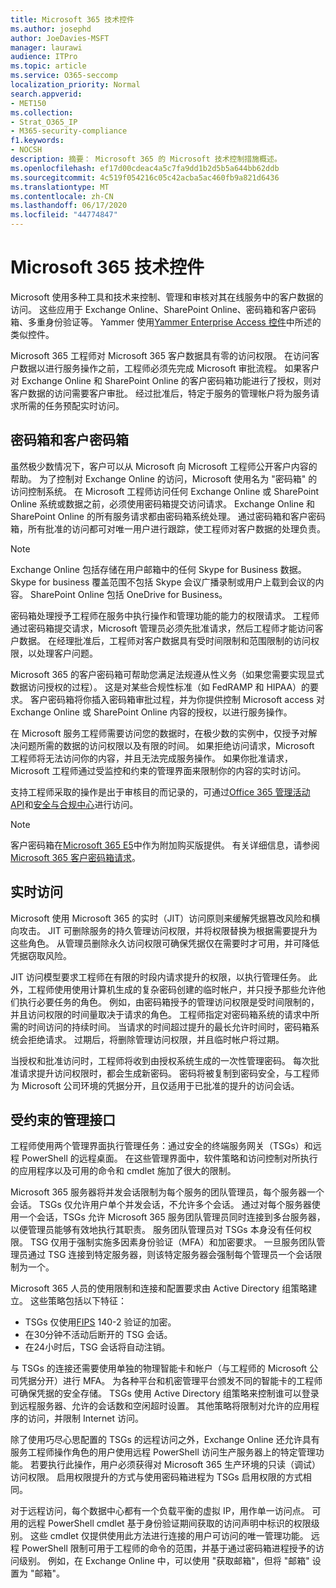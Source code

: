 ```yaml
---
title: Microsoft 365 技术控件
ms.author: josephd
author: JoeDavies-MSFT
manager: laurawi
audience: ITPro
ms.topic: article
ms.service: O365-seccomp
localization_priority: Normal
search.appverid:
- MET150
ms.collection:
- Strat_O365_IP
- M365-security-compliance
f1.keywords:
- NOCSH
description: 摘要： Microsoft 365 的 Microsoft 技术控制措施概述。
ms.openlocfilehash: ef17d00cdeac4a5c7fa9dd1b2d5b5a644bb62ddb
ms.sourcegitcommit: 4c519f054216c05c42acba5ac460fb9a821d6436
ms.translationtype: MT
ms.contentlocale: zh-CN
ms.lasthandoff: 06/17/2020
ms.locfileid: "44774847"
---
```

# <a name="microsoft-365-technology-controls"></a>Microsoft 365 技术控件 

Microsoft 使用多种工具和技术来控制、管理和审核对其在线服务中的客户数据的访问。 这些应用于 Exchange Online、SharePoint Online、密码箱和客户密码箱、多重身份验证等。 Yammer 使用[Yammer Enterprise Access 控件](office-365-yammer-enterprise-access-controls.md)中所述的类似控件。

Microsoft 365 工程师对 Microsoft 365 客户数据具有零的访问权限。 在访问客户数据以进行服务操作之前，工程师必须先完成 Microsoft 审批流程。 如果客户对 Exchange Online 和 SharePoint Online 的客户密码箱功能进行了授权，则对客户数据的访问需要客户审批。 经过批准后，特定于服务的管理帐户将为服务请求所需的任务预配实时访问。

## <a name="lockbox-and-customer-lockbox"></a>密码箱和客户密码箱

虽然极少数情况下，客户可以从 Microsoft 向 Microsoft 工程师公开客户内容的帮助。 为了控制对 Exchange Online 的访问，Microsoft 使用名为 "密码箱" 的访问控制系统。 在 Microsoft 工程师访问任何 Exchange Online 或 SharePoint Online 系统或数据之前，必须使用密码箱提交访问请求。 Exchange Online 和 SharePoint Online 的所有服务请求都由密码箱系统处理。 通过密码箱和客户密码箱，所有批准的访问都可对唯一用户进行跟踪，使工程师对客户数据的处理负责。

> [!NOTE]
> Exchange Online 包括存储在用户邮箱中的任何 Skype for Business 数据。 Skype for business 覆盖范围不包括 Skype 会议广播录制或用户上载到会议的内容。 SharePoint Online 包括 OneDrive for Business。

密码箱处理授予工程师在服务中执行操作和管理功能的能力的权限请求。 工程师通过密码箱提交请求，Microsoft 管理员必须先批准请求，然后工程师才能访问客户数据。 在经理批准后，工程师对客户数据具有受时间限制和范围限制的访问权限，以处理客户问题。

Microsoft 365 的客户密码箱可帮助您满足法规遵从性义务（如果您需要实现显式数据访问授权的过程）。 这是对某些合规性标准（如 FedRAMP 和 HIPAA）的要求。 客户密码箱将你插入密码箱审批过程，并为你提供控制 Microsoft access 对 Exchange Online 或 SharePoint Online 内容的授权，以进行服务操作。

在 Microsoft 服务工程师需要访问您的数据时，在极少数的实例中，仅授予对解决问题所需的数据的访问权限以及有限的时间。 如果拒绝访问请求，Microsoft 工程师将无法访问你的内容，并且无法完成服务操作。 如果你批准请求，Microsoft 工程师通过受监控和约束的管理界面来限制你的内容的实时访问。

支持工程师采取的操作是出于审核目的而记录的，可通过[Office 365 管理活动 API](https://docs.microsoft.com/office/office-365-management-api/get-started-with-office-365-management-apis)和[安全与合规中心](https://protection.office.com/)进行访问。

>[!NOTE]
> 客户密码箱在[Microsoft 365 E5](https://products.office.com/business/office-365-enterprise-e5-business-software)中作为附加购买版提供。 有关详细信息，请参阅[Microsoft 365 客户密码箱请求](https://support.office.com/article/Office-365-Customer-Lockbox-Requests-36f9cdd1-e64c-421b-a7e4-4a54d16440a2)。

## <a name="just-in-time-access"></a>实时访问

Microsoft 使用 Microsoft 365 的实时（JIT）访问原则来缓解凭据篡改风险和横向攻击。 JIT 可删除服务的持久管理访问权限，并将权限替换为根据需要提升为这些角色。 从管理员删除永久访问权限可确保凭据仅在需要时才可用，并可降低凭据窃取风险。

JIT 访问模型要求工程师在有限的时段内请求提升的权限，以执行管理任务。 此外，工程师使用使用计算机生成的复杂密码创建的临时帐户，并只授予那些允许他们执行必要任务的角色。 例如，由密码箱授予的管理访问权限是受时间限制的，并且访问权限的时间量取决于请求的角色。 工程师指定对密码箱系统的请求中所需的时间访问的持续时间。 当请求的时间超过提升的最长允许时间时，密码箱系统会拒绝请求。 过期后，将删除管理访问权限，并且临时帐户将过期。

当授权和批准访问时，工程师将收到由授权系统生成的一次性管理密码。 每次批准请求提升访问权限时，都会生成新密码。 密码将被复制到密码安全，与工程师为 Microsoft 公司环境的凭据分开，且仅适用于已批准的提升的访问会话。

## <a name="constrained-management-interfaces"></a>受约束的管理接口

工程师使用两个管理界面执行管理任务：通过安全的终端服务网关（TSGs）和远程 PowerShell 的远程桌面。 在这些管理界面中，软件策略和访问控制对所执行的应用程序以及可用的命令和 cmdlet 施加了很大的限制。

Microsoft 365 服务器将并发会话限制为每个服务的团队管理员，每个服务器一个会话。 TSGs 仅允许用户单个并发会话，不允许多个会话。 通过对每个服务器使用一个会话，TSGs 允许 Microsoft 365 服务团队管理员同时连接到多台服务器，以便管理员能够有效地执行其职责。 服务团队管理员对 TSGs 本身没有任何权限。 TSG 仅用于强制实施多因素身份验证（MFA）和加密要求。 一旦服务团队管理员通过 TSG 连接到特定服务器，则该特定服务器会强制每个管理员一个会话限制为一个。

Microsoft 365 人员的使用限制和连接和配置要求由 Active Directory 组策略建立。 这些策略包括以下特征：

- TSGs 仅使用[FIPS](https://www.microsoft.com/TrustCenter/Compliance/FIPS) 140-2 验证的加密。
- 在30分钟不活动后断开的 TSG 会话。
- 在24小时后，TSG 会话将自动注销。

与 TSGs 的连接还需要使用单独的物理智能卡和帐户（与工程师的 Microsoft 公司凭据分开）进行 MFA。 为各种平台和机密管理平台颁发不同的智能卡的工程师可确保凭据的安全存储。 TSGs 使用 Active Directory 组策略来控制谁可以登录到远程服务器、允许的会话数和空闲超时设置。 其他策略将限制对允许的应用程序的访问，并限制 Internet 访问。

除了使用巧尽心思配置的 TSGs 的远程访问之外，Exchange Online 还允许具有服务工程师操作角色的用户使用远程 PowerShell 访问生产服务器上的特定管理功能。 若要执行此操作，用户必须获得对 Microsoft 365 生产环境的只读（调试）访问权限。 启用权限提升的方式与使用密码箱进程为 TSGs 启用权限的方式相同。

对于远程访问，每个数据中心都有一个负载平衡的虚拟 IP，用作单一访问点。 可用的远程 PowerShell cmdlet 基于身份验证期间获取的访问声明中标识的权限级别。 这些 cmdlet 仅提供使用此方法进行连接的用户可访问的唯一管理功能。 远程 PowerShell 限制可用于工程师的命令的范围，并基于通过密码箱进程授予的访问级别。 例如，在 Exchange Online 中，可以使用 "获取邮箱"，但将 "邮箱" 设置为 "邮箱"。
